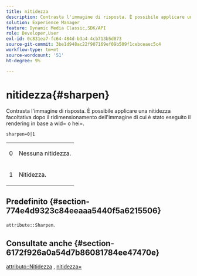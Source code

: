 ```yaml
---
title: nitidezza
description: Contrasta l'immagine di risposta. È possibile applicare una nitidezza facoltativa dopo il ridimensionamento dell'immagine di cui è stato eseguito il rendering in base a wid= o hei=.
solution: Experience Manager
feature: Dynamic Media Classic,SDK/API
role: Developer,User
exl-id: 0c831ea7-fc64-484d-b3a4-4cb713b5d873
source-git-commit: 3be1d948ac22f907169ef09b509f1cebceaec5c4
workflow-type: tm+mt
source-wordcount: '51'
ht-degree: 9%

---
```


# nitidezza{#sharpen}

Contrasta l&#39;immagine di risposta. È possibile applicare una nitidezza facoltativa dopo il ridimensionamento dell&#39;immagine di cui è stato eseguito il rendering in base a wid= o hei=.

`sharpen=0|1`

<table id="simpletable_E14B914834A241BA8B5FC42F07D34EEB"> 
 <tr class="strow"> 
  <td class="stentry"> <p>0 </p></td> 
  <td class="stentry"> <p>Nessuna nitidezza. </p></td> 
 </tr> 
 <tr class="strow"> 
  <td class="stentry"> <p>1 </p></td> 
  <td class="stentry"> <p>Nitidezza. </p></td> 
 </tr> 
</table>

## Predefinito {#section-774e4d9323c84eeaaa5440f5a6215506}

`attribute::Sharpen`.

## Consultate anche {#section-6172f926a0a54d7b86081784ee47470e}

[attributo::Nitidezza](../../../../../ir-api/material-cat/image-rendering-api-ref/c-ir-material-catalog/c-ir-attributes-reference/r-ir-cat-sharpen.md#reference-18df922f3a3f403a97ccaaa15042e30a) , [nitidezza=](../../../../../ir-api/http-protocol/image-rendering-api-ref/c-ir-http-protocol-ref/c-ir-http-protocol-command-reference/r-ir-http-sharp.md#reference-acdd87f6b5de4e3a85e5d3c03022a35a)
